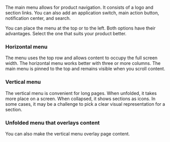 The main menu allows for product navigation. It consists of a logo and section links. You can also add an application switch, main action button, notification center, and search.

You can place the menu at the top or to the left. Both options have their advantages. Select the one that suits your product better.

### Horizontal menu

The menu uses the top row and allows content to occupy the full screen width. The horizontal menu works better with three or more columns. The main menu is pinned to the top and remains visible when you scroll content.

<!-- example(navbar-overview) -->

### Vertical menu

The vertical menu is convenient for long pages. When unfolded, it takes more place on a screen. When collapsed, it shows sections as icons. In some cases, it may be a challenge to pick a clear visual representation for a section.

<!-- example(navbar-vertical) -->

### Unfolded menu that overlays content

You can also make the vertical menu overlay page content.

<!-- example(navbar-vertical-open-over) -->
